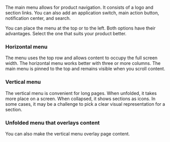 The main menu allows for product navigation. It consists of a logo and section links. You can also add an application switch, main action button, notification center, and search.

You can place the menu at the top or to the left. Both options have their advantages. Select the one that suits your product better.

### Horizontal menu

The menu uses the top row and allows content to occupy the full screen width. The horizontal menu works better with three or more columns. The main menu is pinned to the top and remains visible when you scroll content.

<!-- example(navbar-overview) -->

### Vertical menu

The vertical menu is convenient for long pages. When unfolded, it takes more place on a screen. When collapsed, it shows sections as icons. In some cases, it may be a challenge to pick a clear visual representation for a section.

<!-- example(navbar-vertical) -->

### Unfolded menu that overlays content

You can also make the vertical menu overlay page content.

<!-- example(navbar-vertical-open-over) -->
